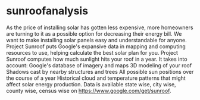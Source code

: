 # sunroofanalysis
As the price of installing solar has gotten less expensive, more homeowners are turning to it as a possible option for decreasing their energy bill. We want to make installing solar panels easy and understandable for anyone. Project Sunroof puts Google's expansive data in mapping and computing resources to use, helping calculate the best solar plan for you. Project Sunroof computes how much sunlight hits your roof in a year. It takes into account: Google's database of imagery and maps 3D modeling of your roof Shadows cast by nearby structures and trees All possible sun positions over the course of a year Historical cloud and temperature patterns that might affect solar energy production. Data is available state wise, city wise, county wise, census wise on https://www.google.com/get/sunroof.
